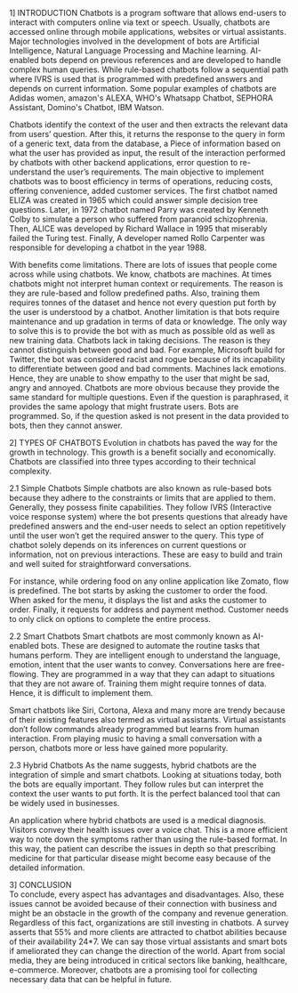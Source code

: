 1] INTRODUCTION
Chatbots is a program software that allows end-users to interact with computers online via text or speech. Usually, chatbots are accessed online through mobile applications, websites or virtual assistants. Major technologies involved in the development of bots are Artificial Intelligence, Natural Language Processing and Machine learning. AI-enabled bots depend on previous references and are developed to handle complex human queries. While rule-based chatbots follow a sequential path where IVRS is used that is programmed with predefined answers and depends on current information. Some popular examples of chatbots are Adidas women, amazon's ALEXA, WHO's Whatsapp Chatbot, SEPHORA Assistant, Domino's Chatbot, IBM Watson.

Chatbots identify the context of the user and then extracts the relevant data from users’ question. After this, it returns the response to the query in form of a generic text, data from the database, a Piece of information based on what the user has provided as input, the result of the interaction performed by chatbots with other backend applications, error question to re-understand the user’s requirements.
The main objective to implement chatbots was to boost efficiency in terms of operations, reducing costs, offering convenience, added customer services. The first chatbot named ELIZA was created in 1965 which could answer simple decision tree questions. Later, in 1972 chatbot named Parry was created by Kenneth Colby to simulate a person who suffered from paranoid schizophrenia. Then, ALICE was developed by Richard Wallace in 1995 that miserably failed the Turing test. Finally, A developer named Rollo Carpenter was responsible for developing a chatbot in the year 1988.

With benefits come limitations. There are lots of issues that people come across while using chatbots. We know, chatbots are machines. At times chatbots might not interpret human context or requirements. The reason is they are rule-based and follow predefined paths. Also, training them requires tonnes of the dataset and hence not every question put forth by the user is understood by a chatbot. Another limitation is that bots require maintenance and up gradation in terms of data or knowledge. The only way to solve this is to provide the bot with as much as possible old as well as new training data. Chatbots lack in taking decisions. The reason is they cannot distinguish between good and bad. For example, Microsoft build for Twitter, the bot was considered racist and rogue because of its incapability to differentiate between good and bad comments. Machines lack emotions. Hence, they are unable to show empathy to the user that might be sad, angry and annoyed.  Chatbots are more obvious because they provide the same standard for multiple questions. Even if the question is paraphrased, it provides the same apology that might frustrate users. Bots are programmed. So, if the question asked is not present in the data provided to bots, then they cannot answer.

2] TYPES OF CHATBOTS
Evolution in chatbots has paved the way for the growth in technology. This growth is a benefit socially and economically. Chatbots are classified into three types according to their technical complexity.

2.1 Simple Chatbots
Simple chatbots are also known as rule-based bots because they adhere to the constraints or limits that are applied to them. Generally, they possess finite capabilities. They follow IVRS (Interactive voice response system) where the bot presents questions that already have predefined answers and the end-user needs to select an option repetitively until the user won’t get the required answer to the query. This type of chatbot solely depends on its inferences on current questions or information, not on previous interactions. These are easy to build and train and well suited for straightforward conversations.

For instance, while ordering food on any online application like Zomato, flow is predefined. The bot starts by asking the customer to order the food. When asked for the menu, it displays the list and asks the customer to order. Finally, it requests for address and payment method. Customer needs to only click on options to complete the entire process. 

2.2 Smart Chatbots
Smart chatbots are most commonly known as AI-enabled bots. These are designed to automate the routine tasks that humans perform. They are intelligent enough to understand the language, emotion, intent that the user wants to convey. Conversations here are free-flowing. They are programmed in a way that they can adapt to situations that they are not aware of. Training them might require tonnes of data. Hence, it is difficult to implement them.

Smart chatbots like Siri, Cortona, Alexa and many more are trendy because of their existing features also termed as virtual assistants. Virtual assistants don’t follow commands already programmed but learns from human interaction. From playing music to having a small conversation with a person, chatbots more or less have gained more popularity.

2.3 Hybrid Chatbots
As the name suggests, hybrid chatbots are the integration of simple and smart chatbots. Looking at situations today, both the bots are equally important. They follow rules but can interpret the context the user wants to put forth. It is the perfect balanced tool that can be widely used in businesses.

An application where hybrid chatbots are used is a medical diagnosis. Visitors convey their health issues over a voice chat. This is a more efficient way to note down the symptoms rather than using the rule-based format. In this way, the patient can describe the issues in depth so that prescribing medicine for that particular disease might become easy because of the detailed information.
 
3] CONCLUSION  
To conclude, every aspect has advantages and disadvantages. Also, these issues cannot be avoided because of their connection with business and might be an obstacle in the growth of the company and revenue generation. Regardless of this fact, organizations are still investing in chatbots. A survey asserts that 55% and more clients are attracted to chatbot abilities because of their availability 24*7.  We can say those virtual assistants and smart bots if ameliorated they can change the direction of the world. Apart from social media, they are being introduced in critical sectors like banking, healthcare, e-commerce. Moreover, chatbots are a promising tool for collecting necessary data that can be helpful in future.

